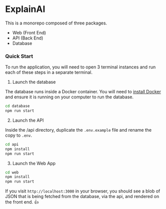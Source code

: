 # ExplainAI

This is a monorepo composed of three packages.

- Web (Front End)
- API (Back End)
- Database

### Quick Start

To run the application, you will need to open 3 terminal instances and run each of these steps in a separate terminal.

1. Launch the database

The database runs inside a Docker container. You will need to [install Docker](https://docs.docker.com/desktop/install/mac-install/) and ensure it is running on your computer to run the database.

```bash
cd database
npm run start
```

2. Launch the API

Inside the /api directory, duplicate the `.env.example` file and rename the copy to `.env`.

```bash
cd api
npm install
npm run start
```

3. Launch the Web App

```bash
cd web
npm install
npm run start
```

If you visit `http://localhost:3000` in your browser, you should see a blob of JSON that is being fetched from the database, via the api, and rendered on the front end. 👍
